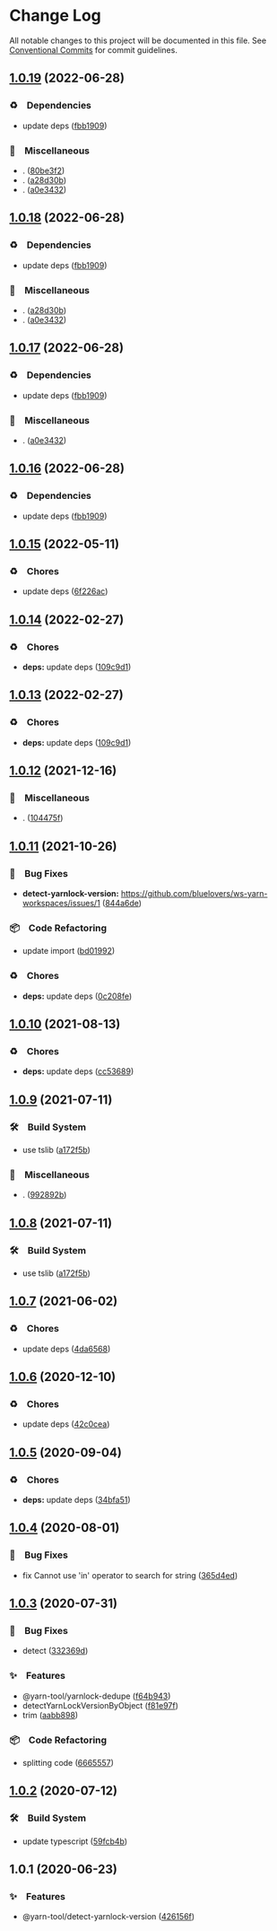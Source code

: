 # Change Log

All notable changes to this project will be documented in this file.
See [Conventional Commits](https://conventionalcommits.org) for commit guidelines.

## [1.0.19](https://github.com/bluelovers/ws-yarn-workspaces/compare/@yarn-tool/detect-yarnlock-version@1.0.15...@yarn-tool/detect-yarnlock-version@1.0.19) (2022-06-28)


### ♻️　Dependencies

* update deps ([fbb1909](https://github.com/bluelovers/ws-yarn-workspaces/commit/fbb19098dfab64730866a3ad181cfab4b5a3f13d))


### 🔖　Miscellaneous

* . ([80be3f2](https://github.com/bluelovers/ws-yarn-workspaces/commit/80be3f28b36c30cad697d291a26b4c4fa523efc5))
* . ([a28d30b](https://github.com/bluelovers/ws-yarn-workspaces/commit/a28d30bbb9879efbf0483c362b56eb6fd1f1108b))
* . ([a0e3432](https://github.com/bluelovers/ws-yarn-workspaces/commit/a0e3432865c19812d08f4bd481f9835a097d1158))





## [1.0.18](https://github.com/bluelovers/ws-yarn-workspaces/compare/@yarn-tool/detect-yarnlock-version@1.0.15...@yarn-tool/detect-yarnlock-version@1.0.18) (2022-06-28)


### ♻️　Dependencies

* update deps ([fbb1909](https://github.com/bluelovers/ws-yarn-workspaces/commit/fbb19098dfab64730866a3ad181cfab4b5a3f13d))


### 🔖　Miscellaneous

* . ([a28d30b](https://github.com/bluelovers/ws-yarn-workspaces/commit/a28d30bbb9879efbf0483c362b56eb6fd1f1108b))
* . ([a0e3432](https://github.com/bluelovers/ws-yarn-workspaces/commit/a0e3432865c19812d08f4bd481f9835a097d1158))





## [1.0.17](https://github.com/bluelovers/ws-yarn-workspaces/compare/@yarn-tool/detect-yarnlock-version@1.0.15...@yarn-tool/detect-yarnlock-version@1.0.17) (2022-06-28)


### ♻️　Dependencies

* update deps ([fbb1909](https://github.com/bluelovers/ws-yarn-workspaces/commit/fbb19098dfab64730866a3ad181cfab4b5a3f13d))


### 🔖　Miscellaneous

* . ([a0e3432](https://github.com/bluelovers/ws-yarn-workspaces/commit/a0e3432865c19812d08f4bd481f9835a097d1158))





## [1.0.16](https://github.com/bluelovers/ws-yarn-workspaces/compare/@yarn-tool/detect-yarnlock-version@1.0.15...@yarn-tool/detect-yarnlock-version@1.0.16) (2022-06-28)


### ♻️　Dependencies

* update deps ([fbb1909](https://github.com/bluelovers/ws-yarn-workspaces/commit/fbb19098dfab64730866a3ad181cfab4b5a3f13d))





## [1.0.15](https://github.com/bluelovers/ws-yarn-workspaces/compare/@yarn-tool/detect-yarnlock-version@1.0.14...@yarn-tool/detect-yarnlock-version@1.0.15) (2022-05-11)


### ♻️　Chores

* update deps ([6f226ac](https://github.com/bluelovers/ws-yarn-workspaces/commit/6f226acfd22f0b213eaa8a84886f8391284b1fcf))





## [1.0.14](https://github.com/bluelovers/ws-yarn-workspaces/compare/@yarn-tool/detect-yarnlock-version@1.0.12...@yarn-tool/detect-yarnlock-version@1.0.14) (2022-02-27)


### ♻️　Chores

* **deps:** update deps ([109c9d1](https://github.com/bluelovers/ws-yarn-workspaces/commit/109c9d1b437063d069a9aaf5f5b9b15da4d5c76f))





## [1.0.13](https://github.com/bluelovers/ws-yarn-workspaces/compare/@yarn-tool/detect-yarnlock-version@1.0.12...@yarn-tool/detect-yarnlock-version@1.0.13) (2022-02-27)


### ♻️　Chores

* **deps:** update deps ([109c9d1](https://github.com/bluelovers/ws-yarn-workspaces/commit/109c9d1b437063d069a9aaf5f5b9b15da4d5c76f))





## [1.0.12](https://github.com/bluelovers/ws-yarn-workspaces/compare/@yarn-tool/detect-yarnlock-version@1.0.11...@yarn-tool/detect-yarnlock-version@1.0.12) (2021-12-16)


### 🔖　Miscellaneous

* . ([104475f](https://github.com/bluelovers/ws-yarn-workspaces/commit/104475f2baa62e53dcc4cd6f3fb3a425cba1c88d))





## [1.0.11](https://github.com/bluelovers/ws-yarn-workspaces/compare/@yarn-tool/detect-yarnlock-version@1.0.10...@yarn-tool/detect-yarnlock-version@1.0.11) (2021-10-26)


### 🐛　Bug Fixes

* **detect-yarnlock-version:** https://github.com/bluelovers/ws-yarn-workspaces/issues/1 ([844a6de](https://github.com/bluelovers/ws-yarn-workspaces/commit/844a6de5f8fa071da255073b3e5f45a378e31bca))


### 📦　Code Refactoring

* update import ([bd01992](https://github.com/bluelovers/ws-yarn-workspaces/commit/bd01992b7354e81b2affe63167ed29bce6b2f05e))


### ♻️　Chores

* **deps:** update deps ([0c208fe](https://github.com/bluelovers/ws-yarn-workspaces/commit/0c208fe114a4f8a369e60d7f37f9cae645fc31b4))





## [1.0.10](https://github.com/bluelovers/ws-yarn-workspaces/compare/@yarn-tool/detect-yarnlock-version@1.0.9...@yarn-tool/detect-yarnlock-version@1.0.10) (2021-08-13)


### ♻️　Chores

* **deps:** update deps ([cc53689](https://github.com/bluelovers/ws-yarn-workspaces/commit/cc53689dadd1334672807d4737c0e6400b15aba0))





## [1.0.9](https://github.com/bluelovers/ws-yarn-workspaces/compare/@yarn-tool/detect-yarnlock-version@1.0.7...@yarn-tool/detect-yarnlock-version@1.0.9) (2021-07-11)


### 🛠　Build System

* use tslib ([a172f5b](https://github.com/bluelovers/ws-yarn-workspaces/commit/a172f5b85b6b74256ebc8707435e0756adfd533a))


### 🔖　Miscellaneous

* . ([992892b](https://github.com/bluelovers/ws-yarn-workspaces/commit/992892bbf110cad2a8ee559521fc64506700e228))





## [1.0.8](https://github.com/bluelovers/ws-yarn-workspaces/compare/@yarn-tool/detect-yarnlock-version@1.0.7...@yarn-tool/detect-yarnlock-version@1.0.8) (2021-07-11)


### 🛠　Build System

* use tslib ([a172f5b](https://github.com/bluelovers/ws-yarn-workspaces/commit/a172f5b85b6b74256ebc8707435e0756adfd533a))





## [1.0.7](https://github.com/bluelovers/ws-yarn-workspaces/compare/@yarn-tool/detect-yarnlock-version@1.0.6...@yarn-tool/detect-yarnlock-version@1.0.7) (2021-06-02)


### ♻️　Chores

* update deps ([4da6568](https://github.com/bluelovers/ws-yarn-workspaces/commit/4da65683a914d70a296533568d412df3f9a90e93))





## [1.0.6](https://github.com/bluelovers/ws-yarn-workspaces/compare/@yarn-tool/detect-yarnlock-version@1.0.5...@yarn-tool/detect-yarnlock-version@1.0.6) (2020-12-10)


### ♻️　Chores

* update deps ([42c0cea](https://github.com/bluelovers/ws-yarn-workspaces/commit/42c0cea71062526ba664c8b5cf0888c0d15a1359))





## [1.0.5](https://github.com/bluelovers/ws-yarn-workspaces/compare/@yarn-tool/detect-yarnlock-version@1.0.4...@yarn-tool/detect-yarnlock-version@1.0.5) (2020-09-04)


### ♻️　Chores

* **deps:** update deps ([34bfa51](https://github.com/bluelovers/ws-yarn-workspaces/commit/34bfa51ebe13e7d6b9289001c16cf3cfb33d477d))





## [1.0.4](https://github.com/bluelovers/ws-yarn-workspaces/compare/@yarn-tool/detect-yarnlock-version@1.0.3...@yarn-tool/detect-yarnlock-version@1.0.4) (2020-08-01)


### 🐛　Bug Fixes

* fix Cannot use 'in' operator to search for string ([365d4ed](https://github.com/bluelovers/ws-yarn-workspaces/commit/365d4edacf9cfac93129efeb03cfc1d24e2d5a68))





## [1.0.3](https://github.com/bluelovers/ws-yarn-workspaces/compare/@yarn-tool/detect-yarnlock-version@1.0.2...@yarn-tool/detect-yarnlock-version@1.0.3) (2020-07-31)


### 🐛　Bug Fixes

* detect ([332369d](https://github.com/bluelovers/ws-yarn-workspaces/commit/332369d5792033dd2eb6939bc37358cfcf26f2de))


### ✨　Features

* @yarn-tool/yarnlock-dedupe ([f64b943](https://github.com/bluelovers/ws-yarn-workspaces/commit/f64b943433352564f7e0b038fa29101bf3bb5fa3))
* detectYarnLockVersionByObject ([f81e97f](https://github.com/bluelovers/ws-yarn-workspaces/commit/f81e97fabdb5c819d2c7fb04e6fd681ca72820b1))
* trim ([aabb898](https://github.com/bluelovers/ws-yarn-workspaces/commit/aabb8988f82006e2b011713bc954b5a94e54094c))


### 📦　Code Refactoring

* splitting code ([6665557](https://github.com/bluelovers/ws-yarn-workspaces/commit/6665557313d6abee225934773995d771a2b249e5))





## [1.0.2](https://github.com/bluelovers/ws-yarn-workspaces/compare/@yarn-tool/detect-yarnlock-version@1.0.1...@yarn-tool/detect-yarnlock-version@1.0.2) (2020-07-12)


### 🛠　Build System

* update typescript ([59fcb4b](https://github.com/bluelovers/ws-yarn-workspaces/commit/59fcb4b76df45c08f990ef8adeb66558ed4e4237))





## 1.0.1 (2020-06-23)


### ✨　Features

* @yarn-tool/detect-yarnlock-version ([426156f](https://github.com/bluelovers/ws-yarn-workspaces/commit/426156f400ced58f9282b67c337139c343eb7a08))
